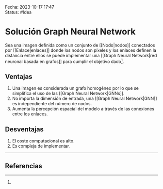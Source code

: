 Fecha: 2023-10-17 17:47  
Status: #Idea

# Solución Graph Neural Network

Sea una imagen definida como un conjunto de [[Nodo|nodos]] conectados por [[Enlace|enlaces]] donde los nodos son píxeles y los enlaces definen la distancia entre ellos se puede implementar una [[Graph Neural Network|red neuronal basada en grafos]] para cumplir el objetivo dado[^1].

## Ventajas 

1. Una imagen es considerada un grafo homogéneo por lo que se simplifica el uso de las [[Graph Neural Network|GNNs]].
2. No importa la dimensión de entrada, una [[Graph Neural Network|GNN]] es independiente del número de nodos.
3. Aumenta la percepción espacial del modelo a través de las conexiones entre los enlaces.

## Desventajas

1. El coste computacional es alto.
2. Es compleja de implementar.

---
## Referencias 

[^1]: 